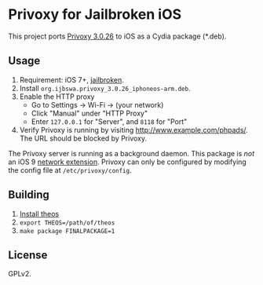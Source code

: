 Privoxy for Jailbroken iOS
==========================

This project ports [Privoxy 3.0.26](http://www.privoxy.org/) to iOS as a Cydia package (*.deb).

Usage
-----

1. Requirement: iOS 7+, [jailbroken](https://canijailbreak.com/).
2. Install `org.ijbswa.privoxy_3.0.26_iphoneos-arm.deb`.
3. Enable the HTTP proxy
    * Go to Settings → Wi-Fi → (your network)
    * Click "Manual" under "HTTP Proxy"
    * Enter `127.0.0.1` for "Server", and `8118` for "Port"
4. Verify Privoxy is running by visiting <http://www.example.com/phpads/>. The URL should be blocked by Privoxy.

The Privoxy server is running as a background daemon. This package is *not* an iOS 9
[network extension](https://developer.apple.com/reference/networkextension). Privoxy can only be configured by modifying
the config file at `/etc/privoxy/config`.

Building
--------

1. [Install theos](https://github.com/theos/theos/wiki/Installation)
2. `export THEOS=/path/of/theos`
3. `make package FINALPACKAGE=1`

License
-------

GPLv2.
